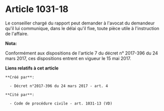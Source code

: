 # Article 1031-18

Le conseiller chargé du rapport peut demander à l'avocat du demandeur qu'il lui communique, dans le délai qu'il fixe, toute
pièce utile à l'instruction de l'affaire.

**Nota:**

Conformément aux dispositions de l'article 7 du décret n° 2017-396 du 24 mars 2017, ces dispositions entrent en vigueur le 15
mai 2017.

**Liens relatifs à cet article**

	**Créé par**:

	  - Décret n°2017-396 du 24 mars 2017 - art. 4

	**Cité par**:

	  - Code de procédure civile - art. 1031-13 (VD)
